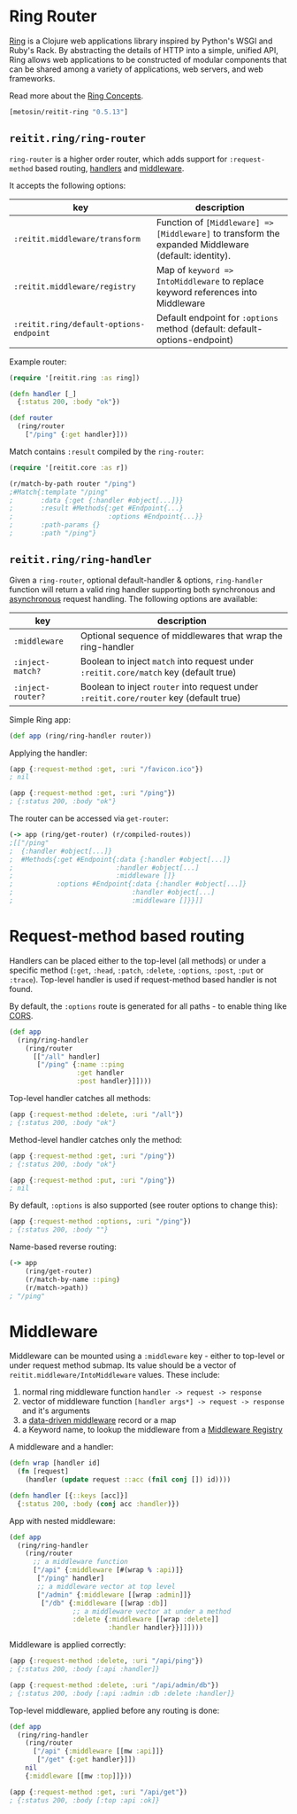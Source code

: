 # Ring Router

[Ring](https://github.com/ring-clojure/ring) is a Clojure web applications library inspired by Python's WSGI and Ruby's Rack. By abstracting the details of HTTP into a simple, unified API, Ring allows web applications to be constructed of modular components that can be shared among a variety of applications, web servers, and web frameworks.

Read more about the [Ring Concepts](https://github.com/ring-clojure/ring/wiki/Concepts).

```clj
[metosin/reitit-ring "0.5.13"]
```

## `reitit.ring/ring-router`

`ring-router` is a higher order router, which adds support for `:request-method` based routing, [handlers](https://github.com/ring-clojure/ring/wiki/Concepts#handlers) and [middleware](https://github.com/ring-clojure/ring/wiki/Concepts#middleware).

It accepts the following options:

| key                                     | description |
| ----------------------------------------|-------------|
| `:reitit.middleware/transform`          | Function of `[Middleware] => [Middleware]` to transform the expanded Middleware (default: identity).
| `:reitit.middleware/registry`           | Map of `keyword => IntoMiddleware` to replace keyword references into Middleware
| `:reitit.ring/default-options-endpoint` | Default endpoint for `:options` method (default: default-options-endpoint)

Example router:

```clj
(require '[reitit.ring :as ring])

(defn handler [_]
  {:status 200, :body "ok"})

(def router
  (ring/router
    ["/ping" {:get handler}]))
```

Match contains `:result` compiled by the `ring-router`:

```clj
(require '[reitit.core :as r])

(r/match-by-path router "/ping")
;#Match{:template "/ping"
;       :data {:get {:handler #object[...]}}
;       :result #Methods{:get #Endpoint{...}
;                        :options #Endpoint{...}}
;       :path-params {}
;       :path "/ping"}
```

## `reitit.ring/ring-handler`

Given a `ring-router`, optional default-handler & options, `ring-handler` function will return a valid ring handler supporting both synchronous and [asynchronous](https://www.booleanknot.com/blog/2016/07/15/asynchronous-ring.html) request handling. The following options are available:

| key               | description |
| ------------------|-------------|
| `:middleware`     | Optional sequence of middlewares that wrap the ring-handler
| `:inject-match?`  | Boolean to inject `match` into request under `:reitit.core/match` key (default true)
| `:inject-router?` | Boolean to inject `router` into request under `:reitit.core/router` key (default true)

Simple Ring app:

```clj
(def app (ring/ring-handler router))
```

Applying the handler:

```clj
(app {:request-method :get, :uri "/favicon.ico"})
; nil
```

```clj
(app {:request-method :get, :uri "/ping"})
; {:status 200, :body "ok"}
```

The router can be accessed via `get-router`:

```clj
(-> app (ring/get-router) (r/compiled-routes))
;[["/ping"
;  {:handler #object[...]}
;  #Methods{:get #Endpoint{:data {:handler #object[...]}
;                          :handler #object[...]
;                          :middleware []}
;           :options #Endpoint{:data {:handler #object[...]}
;                              :handler #object[...]
;                              :middleware []}}]]
```

# Request-method based routing

Handlers can be placed either to the top-level (all methods) or under a specific method (`:get`, `:head`, `:patch`, `:delete`, `:options`, `:post`, `:put` or `:trace`). Top-level handler is used if request-method based handler is not found.

By default, the `:options` route is generated for all paths - to enable thing like [CORS](https://en.wikipedia.org/wiki/Cross-origin_resource_sharing).

```clj
(def app
  (ring/ring-handler
    (ring/router
      [["/all" handler]
       ["/ping" {:name ::ping
                 :get handler
                 :post handler}]])))
```

Top-level handler catches all methods:

```clj
(app {:request-method :delete, :uri "/all"})
; {:status 200, :body "ok"}
```

Method-level handler catches only the method:

```clj
(app {:request-method :get, :uri "/ping"})
; {:status 200, :body "ok"}

(app {:request-method :put, :uri "/ping"})
; nil
```

By default, `:options` is also supported (see router options to change this):

```clj
(app {:request-method :options, :uri "/ping"})
; {:status 200, :body ""}
```

Name-based reverse routing:

```clj
(-> app
    (ring/get-router)
    (r/match-by-name ::ping)
    (r/match->path))
; "/ping"
```

# Middleware

Middleware can be mounted using a `:middleware` key - either to top-level or under request method submap. Its value should be a vector of `reitit.middleware/IntoMiddleware` values. These include:

1. normal ring middleware function `handler -> request -> response`
2. vector of middleware function `[handler args*] -> request -> response` and it's arguments
3. a [data-driven middleware](data_driven_middleware.md) record or a map
4. a Keyword name, to lookup the middleware from a [Middleware Registry](middleware_registry.md)

A middleware and a handler:

```clj
(defn wrap [handler id]
  (fn [request]
    (handler (update request ::acc (fnil conj []) id))))

(defn handler [{::keys [acc]}]
  {:status 200, :body (conj acc :handler)})
```

App with nested middleware:

```clj
(def app
  (ring/ring-handler
    (ring/router
      ;; a middleware function
      ["/api" {:middleware [#(wrap % :api)]}
       ["/ping" handler]
       ;; a middleware vector at top level
       ["/admin" {:middleware [[wrap :admin]]}
        ["/db" {:middleware [[wrap :db]]
                ;; a middleware vector at under a method
                :delete {:middleware [[wrap :delete]]
                         :handler handler}}]]])))
```

Middleware is applied correctly:

```clj
(app {:request-method :delete, :uri "/api/ping"})
; {:status 200, :body [:api :handler]}
```

```clj
(app {:request-method :delete, :uri "/api/admin/db"})
; {:status 200, :body [:api :admin :db :delete :handler]}
```

Top-level middleware, applied before any routing is done:

```clj
(def app
  (ring/ring-handler
    (ring/router
      ["/api" {:middleware [[mw :api]]}
       ["/get" {:get handler}]])
    nil
    {:middleware [[mw :top]]}))

(app {:request-method :get, :uri "/api/get"})
; {:status 200, :body [:top :api :ok]}
```
